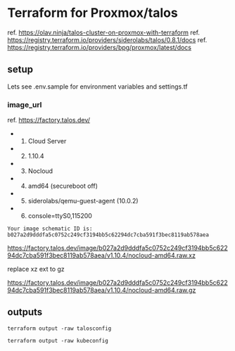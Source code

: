 # Terraform for Proxmox/talos

ref. https://olav.ninja/talos-cluster-on-proxmox-with-terraform
ref. https://registry.terraform.io/providers/siderolabs/talos/0.8.1/docs
ref. https://registry.terraform.io/providers/bpg/proxmox/latest/docs

## setup

Lets see .env.sample for environment variables
and settings.tf

### image_url

ref. https://factory.talos.dev/

- 1. Cloud Server
- 2. 1.10.4
- 3. Nocloud
- 4. amd64 (secureboot off)
- 5. siderolabs/qemu-guest-agent (10.0.2)
- 6. console=ttyS0,115200

```
Your image schematic ID is: b027a2d9dddfa5c0752c249cf3194bb5c62294dc7cba591f3bec8119ab578aea
```

https://factory.talos.dev/image/b027a2d9dddfa5c0752c249cf3194bb5c62294dc7cba591f3bec8119ab578aea/v1.10.4/nocloud-amd64.raw.xz

replace xz ext to gz

https://factory.talos.dev/image/b027a2d9dddfa5c0752c249cf3194bb5c62294dc7cba591f3bec8119ab578aea/v1.10.4/nocloud-amd64.raw.gz

## outputs

```
terraform output -raw talosconfig
```

```
terraform output -raw kubeconfig
```
